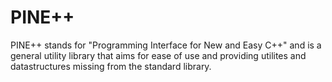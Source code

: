 # PINE++
PINE++ stands for "Programming Interface for New and Easy C++" and is a general utility library that aims for ease of use and providing utilites and datastructures missing from the standard library.

